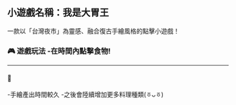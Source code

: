 ## 小遊戲名稱：我是大胃王  
一款以「台灣夜市」為靈感、融合復古手繪風格的點擊小遊戲！  

### 🎮 遊戲玩法 -在時間內點擊食物! 

--- 
#### 🌟 
-手繪產出時間較久 
-之後會陸續增加更多料理種類(ㆆᴗㆆ)
